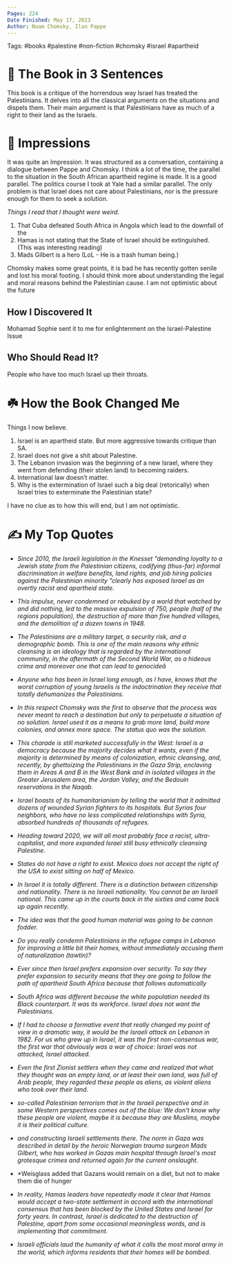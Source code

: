 ```yaml
---
Pages: 224
Date Finished: May 17, 2023
Author: Noam Chomsky, Ilan Pappe
---
```

Tags: #books #palestine #non-fiction #chomsky #israel #apartheid

# 🚀 The Book in 3 Sentences
This book is a critique of the horrendous way Israel has treated the Palestinians. It delves into all the classical arguments on the situations and dispels them. Their main argument is that Palestinians have as much of a right to their land as the Israels.  

# 🎨 Impressions
It was quite an Impression. It was structured as a conversation, containing a dialogue between Pappe and Chomsky. I think a lot of the time, the parallel to the situation in the South African apartheid regime is made. It is a good parallel. The politics course I took at Yale had a similar parallel. The only problem is that Israel does not care about Palestinians, nor is the pressure enough for them to seek a solution. 

*Things I read that I thought were weird.* 

1. That Cuba defeated South Africa in Angola which lead to the downfall of the 
2. Hamas is not stating that the State of Israel should be extinguished. (This was interesting reading)
3. Mads Gilbert is a hero (LoL - He is a trash human being.)

Chomsky makes some great points, it is bad he has recently gotten senile and lost his moral footing. I should think more about understanding the legal and moral reasons behind the Palestinian cause. I am not optimistic about the future

## How I Discovered It
Mohamad Sophie sent it to me for enlightenment on the Israel-Palestine Issue

## Who Should Read It?
People who have too much Israel up their throats. 

# ☘️ How the Book Changed Me
Things I now believe. 

1. Israel is an apartheid state. But more aggressive towards critique than SA. 
2. Israel does not give a shit about Palestine.
3. The Lebanon invasion was the beginning of a new Israel, where they went from defending (their stolen land) to becoming raiders. 
4. International law doesn’t matter.
5. Why is the extermination of Israel such a big deal (retorically) when Israel tries to exterminate the Palestinian state? 


I have no clue as to how this will end, but I am not optimistic. 


# ✍️ My Top  Quotes

- *Since 2010, the Israeli legislation in the Knesset ”demanding loyalty to a Jewish state from the Palestinian citizens, codifying (thus-far) informal discrimination in welfare benefits, land rights, and job hiring policies against the Palestinian minority ”clearly has exposed Israel as an overtly racist and apartheid state.* 
 
- *This impulse, never condemned or rebuked by a world that watched by and did nothing, led to the massive expulsion of 750, people (half of the regions population), the destruction of more than five hundred villages, and the demolition of a dozen towns in 1948.* 
 
- *The Palestinians are a military target, a security risk, and a demographic bomb. This is one of the main reasons why ethnic cleansing is an ideology that is regarded by the international community, in the aftermath of the Second World War, as a hideous crime and moreover one that can lead to genocideâ* 
 
- *Anyone who has been in Israel long enough, as I have, knows that the worst corruption of young Israelis is the indoctrination they receive that totally dehumanizes the Palestinians.* 
 
- *In this respect Chomsky was the first to observe that the process was never meant to reach a destination but only to perpetuate a situation of no solution. Israel used it as a means to grab more land, build more colonies, and annex more space. The status quo was the solution.* 
 
- *This charade is still marketed successfully in the West: Israel is a democracy because the majority decides what it wants, even if the majority is determined by means of colonization, ethnic cleansing, and, recently, by ghettoizing the Palestinians in the Gaza Strip, enclaving them in Areas A and B in the West Bank and in isolated villages in the Greater Jerusalem area, the Jordan Valley, and the Bedouin reservations in the Naqab.* 
 
- *Israel boasts of its humanitarianism by telling the world that it admitted dozens of wounded Syrian fighters to its hospitals. But Syrias four neighbors, who have no less complicated relationships with Syria, absorbed hundreds of thousands of refugees.* 
 
- *Heading toward 2020, we will all most probably face a racist, ultra-capitalist, and more expanded Israel still busy ethnically cleansing Palestine.* 
 
- *States do not have a right to exist. Mexico does not accept the right of the USA to exist sitting on half of Mexico.* 
 
- *In Israel it is totally different. There is a distinction between citizenship and nationality. There is no Israeli nationality. You cannot be an Israeli national. This came up in the courts back in the sixties and came back up again recently.* 
 
- *The idea was that the good human material was going to be cannon fodder.* 
 
- *Do you really condemn Palestinians in the refugee camps in Lebanon for improving a little bit their homes, without immediately accusing them of naturalization (tawtin)?* 
 
- *Ever since then Israel prefers expansion over security. To say they prefer expansion to security means that they are going to follow the path of apartheid South Africa because that follows automatically* 
 
- *South Africa was different because the white population needed its Black counterpart. It was its workforce. Israel does not want the Palestinians.* 
 
- *If I had to choose a formative event that really changed my point of view in a dramatic way, it would be the Israeli attack on Lebanon in 1982. For us who grew up in Israel, it was the first non-consensus war, the first war that obviously was a war of choice: Israel was not attacked, Israel attacked.* 
 
- *Even the first Zionist settlers when they came and realized that what they thought was an empty land, or at least their own land, was full of Arab people, they regarded these people as aliens, as violent aliens who took over their land.* 
 
- *so-called Palestinian terrorism that in the Israeli perspective and in some Western perspectives comes out of the blue: We don't know why these people are violent, maybe it is because they are Muslims, maybe it is their political culture.*
 
- *and constructing Israeli settlements there. The norm in Gaza was described in detail by the heroic Norwegian trauma surgeon Mads Gilbert, who has worked in Gazas main hospital through Israel's most grotesque crimes and returned again for the current onslaught.* 
 
- *Weisglass added that Gazans would remain on a diet, but not to make them die of hunger  
 
- *In reality, Hamas leaders have repeatedly made it clear that Hamas would accept a two-state settlement in accord with the international consensus that has been blocked by the United States and Israel for forty years. In contrast, Israel is dedicated to the destruction of Palestine, apart from some occasional meaningless words, and is implementing that commitment.* 
 
- *Israeli officials laud the humanity of what it calls the most moral army in the world, which informs residents that their homes will be bombed.* 
 
